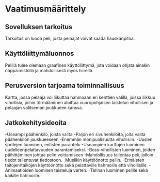 # Vaatimusmäärittely

## Sovelluksen tarkoitus

Tarkoitus on luoda peli, josta pelaajat voivat saada hauskanpitoa.

## Käyttöliittymäluonnos

Pelillä tulee olemaan graafinen käyttöliittymä, jota voidaan ohjata ainakin näppäimistöllä ja mahdollisesti myös hiirellä.

## Perusversion tarjoama toiminnallisuus

Kartta, jossa pelaaja voi liikuttaa hahmoaan eri kenttien välillä, joissa liikkuu vihollisia, joihin törmääminen aloittaa vuoropohjaisen taistelun vihollisen ja pelaajan valitseman joukkueen kanssa.

## Jatkokehitysideoita

-Useampi päähenkilö, joista valita
-Paljon eri sivuhenkilöitä, joita valita päähenkilön joukkueeseen
-Enemmän monipuolisuutta vihollisiin.
-Uusien spritejen luominen, entisten parantelu
-Useampien karttojen luominen uudelleenpelattavuuden parantamiseksi.
-Boss-vihollisten luominen, joiden päihittäminen johtaa pelin voittamiseen
-Mahdollisuus tallentaa peli, jolloin tiedot tallentuvat tiedostoon.
-Musiikin käyttöönotto peliin.
-Erinäisten taitojen/taikojen käyttöönotto sekä pelattaville hahmoille että vihollisille.
-Animaatioiden luominen taisteluja varten.
-Tarinan luominen pelille sekä kaikille hahmoille.
